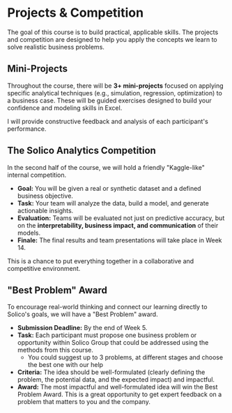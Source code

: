 # Projects & Competition

The goal of this course is to build practical, applicable skills. The projects and competition are designed to help you apply the concepts we learn to solve realistic business problems.

## Mini-Projects
Throughout the course, there will be **3+ mini-projects** focused on applying specific analytical techniques (e.g., simulation, regression, optimization) to a business case. These will be guided exercises designed to build your confidence and modeling skills in Excel.

I will provide constructive feedback and analysis of each participant's performance.

## The Solico Analytics Competition
In the second half of the course, we will hold a friendly "Kaggle-like" internal competition.

-   **Goal:** You will be given a real or synthetic dataset and a defined business objective.
-   **Task:** Your team will analyze the data, build a model, and generate actionable insights.
-   **Evaluation:** Teams will be evaluated not just on predictive accuracy, but on the **interpretability, business impact, and communication** of their models.
-   **Finale:** The final results and team presentations will take place in Week 14.

This is a chance to put everything together in a collaborative and competitive environment.

## "Best Problem" Award
To encourage real-world thinking and connect our learning directly to Solico's goals, we will have a "Best Problem" award.

-   **Submission Deadline:** By the end of Week 5.
-   **Task:** Each participant must propose one business problem or opportunity within Solico Group that could be addressed using the methods from this course.
    - You could suggest up to 3 problems, at different stages and choose the best one with our help
-   **Criteria:** The idea should be well-formulated (clearly defining the problem, the potential data, and the expected impact) and impactful.
-   **Award:** The most impactful and well-formulated idea will win the Best Problem Award. This is a great opportunity to get expert feedback on a problem that matters to you and the company.
